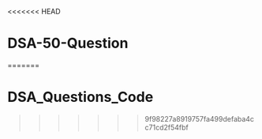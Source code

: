 <<<<<<< HEAD
# DSA-50-Question
=======
# DSA_Questions_Code
>>>>>>> 9f98227a8919757fa499defaba4cc71cd2f54fbf
